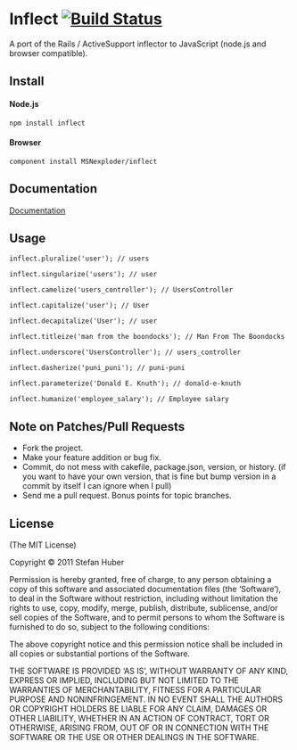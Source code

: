 # Inflect [![Build Status](https://secure.travis-ci.org/MSNexploder/inflect.png)](http://travis-ci.org/MSNexploder/inflect)

A port of the Rails / ActiveSupport inflector to JavaScript (node.js and browser compatible).

## Install

#### Node.js

    npm install inflect

#### Browser

    component install MSNexploder/inflect

## Documentation

[Documentation](http://msnexploder.github.com/inflect)

## Usage

    inflect.pluralize('user'); // users

    inflect.singularize('users'); // user

    inflect.camelize('users_controller'); // UsersController

    inflect.capitalize('user'); // User

    inflect.decapitalize('User'); // user

    inflect.titleize('man from the boondocks'); // Man From The Boondocks

    inflect.underscore('UsersController'); // users_controller

    inflect.dasherize('puni_puni'); // puni-puni

    inflect.parameterize('Donald E. Knuth'); // donald-e-knuth

    inflect.humanize('employee_salary'); // Employee salary

## Note on Patches/Pull Requests

* Fork the project.
* Make your feature addition or bug fix.
* Commit, do not mess with cakefile, package.json, version, or history. (if you want to have your own version, that is fine but bump version in a commit by itself I can ignore when I pull)
* Send me a pull request. Bonus points for topic branches.

## License

(The MIT License)

Copyright © 2011 Stefan Huber

Permission is hereby granted, free of charge, to any person obtaining a copy of this software and associated documentation files (the ‘Software’), to deal in the Software without restriction, including without limitation the rights to use, copy, modify, merge, publish, distribute, sublicense, and/or sell copies of the Software, and to permit persons to whom the Software is furnished to do so, subject to the following conditions:

The above copyright notice and this permission notice shall be included in all copies or substantial portions of the Software.

THE SOFTWARE IS PROVIDED ‘AS IS’, WITHOUT WARRANTY OF ANY KIND, EXPRESS OR IMPLIED, INCLUDING BUT NOT LIMITED TO THE WARRANTIES OF MERCHANTABILITY, FITNESS FOR A PARTICULAR PURPOSE AND NONINFRINGEMENT. IN NO EVENT SHALL THE AUTHORS OR COPYRIGHT HOLDERS BE LIABLE FOR ANY CLAIM, DAMAGES OR OTHER LIABILITY, WHETHER IN AN ACTION OF CONTRACT, TORT OR OTHERWISE, ARISING FROM, OUT OF OR IN CONNECTION WITH THE SOFTWARE OR THE USE OR OTHER DEALINGS IN THE SOFTWARE.
